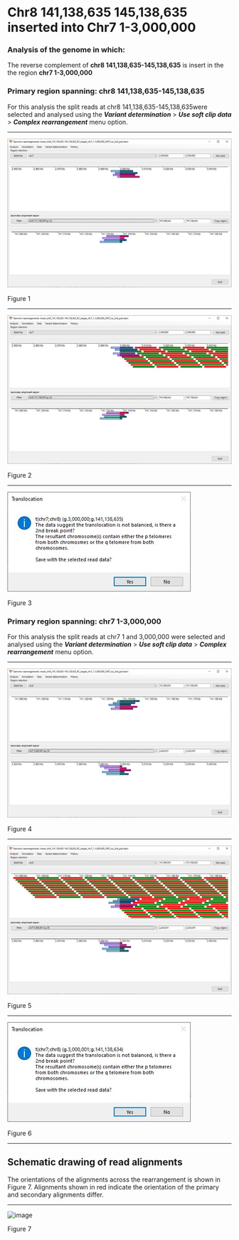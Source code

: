 # Chr8 141,138,635 145,138,635  inserted into Chr7 1-3,000,000

### Analysis of the genome in which: 

The reverse complement of **chr8 141,138,635-145,138,635** is insert in the the region **chr7 1-3,000,000**

### Primary region spanning: chr8 141,138,635-145,138,635 

For this analysis the split reads at chr8 141,138,635-145,138,635were selected and analysed using the ___Variant determination___ > ___Use soft clip data___ > ___Complex rearrangement___ menu option.<hr />

![image](images/insert_chr8_141,138,635-145,138,635_RC_target_chr7_1-3,000,000_ONT_no_2nd_pair_1.jpg)

Figure 1

<hr />

![image](images/insert_chr8_141,138,635-145,138,635_RC_target_chr7_1-3,000,000_ONT_no_2nd_pair_1_all.jpg)

Figure 2

<hr />

![image](images/insert_chr8_141,138,635-145,138,635_RC_target_chr7_1-3,000,000_ONT_no_2nd_pair_1_results.jpg)

Figure 3

### Primary region spanning: chr7 1-3,000,000 

For this analysis the split reads at chr7 1 and 3,000,000 were selected and analysed using the ___Variant determination___ > ___Use soft clip data___ > ___Complex rearrangement___ menu option.<hr />

![image](images/insert_chr8_141,138,635-145,138,635_RC_target_chr7_1-3,000,000_ONT_no_2nd_pair_2.jpg)

Figure 4

<hr />

![image](images/insert_chr8_141,138,635-145,138,635_RC_target_chr7_1-3,000,000_ONT_no_2nd_pair_2_all.jpg)

Figure 5

<hr />

![image](images/insert_chr8_141,138,635-145,138,635_RC_target_chr7_1-3,000,000_ONT_no_2nd_pair_2_results.jpg)

Figure 6

<hr />

## Schematic drawing of read alignments

The orientations of the alignments across the rearrangement is shown in Figure 7. Alignments shown in red indicate the orientation of the primary and secondary alignments differ.

<hr />

![image](images/jpg)

Figure 7